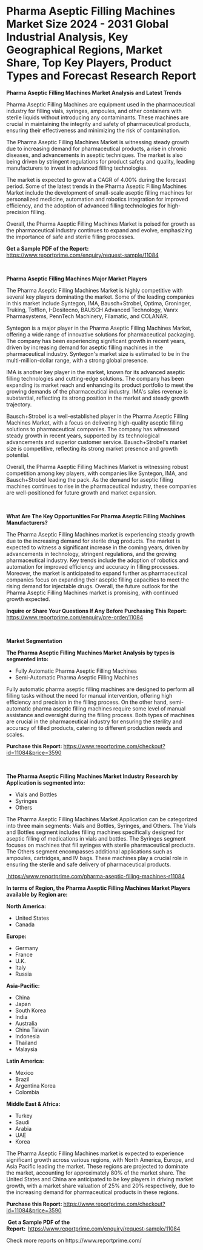 <p><h1>Pharma Aseptic Filling Machines Market Size 2024 - 2031 Global Industrial Analysis, Key Geographical Regions, Market Share, Top Key Players, Product Types and Forecast Research Report</h1></p><p><strong>Pharma Aseptic Filling Machines Market Analysis and Latest Trends</strong></p>
<p><p>Pharma Aseptic Filling Machines are equipment used in the pharmaceutical industry for filling vials, syringes, ampoules, and other containers with sterile liquids without introducing any contaminants. These machines are crucial in maintaining the integrity and safety of pharmaceutical products, ensuring their effectiveness and minimizing the risk of contamination.</p><p>The Pharma Aseptic Filling Machines Market is witnessing steady growth due to increasing demand for pharmaceutical products, a rise in chronic diseases, and advancements in aseptic techniques. The market is also being driven by stringent regulations for product safety and quality, leading manufacturers to invest in advanced filling technologies.</p><p>The market is expected to grow at a CAGR of 4.00% during the forecast period. Some of the latest trends in the Pharma Aseptic Filling Machines Market include the development of small-scale aseptic filling machines for personalized medicine, automation and robotics integration for improved efficiency, and the adoption of advanced filling technologies for high-precision filling.</p><p>Overall, the Pharma Aseptic Filling Machines Market is poised for growth as the pharmaceutical industry continues to expand and evolve, emphasizing the importance of safe and sterile filling processes.</p></p>
<p><strong>Get a Sample PDF of the Report:&nbsp;</strong> <a href="https://www.reportprime.com/enquiry/request-sample/11084">https://www.reportprime.com/enquiry/request-sample/11084</a></p>
<p>&nbsp;</p>
<p><strong>Pharma Aseptic Filling Machines Major Market Players</strong></p>
<p><p>The Pharma Aseptic Filling Machines Market is highly competitive with several key players dominating the market. Some of the leading companies in this market include Syntegon, IMA, Bausch+Strobel, Optima, Groninger, Truking, Tofflon, I-Dositecno, BAUSCH Advanced Technology, Vanrx Pharmasystems, PennTech Machinery, Filamatic, and COLANAR.</p><p>Syntegon is a major player in the Pharma Aseptic Filling Machines Market, offering a wide range of innovative solutions for pharmaceutical packaging. The company has been experiencing significant growth in recent years, driven by increasing demand for aseptic filling machines in the pharmaceutical industry. Syntegon's market size is estimated to be in the multi-million-dollar range, with a strong global presence.</p><p>IMA is another key player in the market, known for its advanced aseptic filling technologies and cutting-edge solutions. The company has been expanding its market reach and enhancing its product portfolio to meet the growing demands of the pharmaceutical industry. IMA's sales revenue is substantial, reflecting its strong position in the market and steady growth trajectory.</p><p>Bausch+Strobel is a well-established player in the Pharma Aseptic Filling Machines Market, with a focus on delivering high-quality aseptic filling solutions to pharmaceutical companies. The company has witnessed steady growth in recent years, supported by its technological advancements and superior customer service. Bausch+Strobel's market size is competitive, reflecting its strong market presence and growth potential.</p><p>Overall, the Pharma Aseptic Filling Machines Market is witnessing robust competition among key players, with companies like Syntegon, IMA, and Bausch+Strobel leading the pack. As the demand for aseptic filling machines continues to rise in the pharmaceutical industry, these companies are well-positioned for future growth and market expansion.</p></p>
<p>&nbsp;</p>
<p><strong>What Are The Key Opportunities For Pharma Aseptic Filling Machines Manufacturers?</strong></p>
<p><p>The Pharma Aseptic Filling Machines market is experiencing steady growth due to the increasing demand for sterile drug products. The market is expected to witness a significant increase in the coming years, driven by advancements in technology, stringent regulations, and the growing pharmaceutical industry. Key trends include the adoption of robotics and automation for improved efficiency and accuracy in filling processes. Moreover, the market is anticipated to expand further as pharmaceutical companies focus on expanding their aseptic filling capacities to meet the rising demand for injectable drugs. Overall, the future outlook for the Pharma Aseptic Filling Machines market is promising, with continued growth expected.</p></p>
<p><strong>Inquire or Share Your Questions If Any Before Purchasing This Report:</strong> <a href="https://www.reportprime.com/enquiry/pre-order/11084">https://www.reportprime.com/enquiry/pre-order/11084</a></p>
<p>&nbsp;</p>
<p><strong>Market Segmentation</strong></p>
<p><strong>The Pharma Aseptic Filling Machines Market Analysis by types is segmented into:</strong></p>
<p><ul><li>Fully Automatic Pharma Aseptic Filling Machines</li><li>Semi-Automatic Pharma Aseptic Filling Machines</li></ul></p>
<p><p>Fully automatic pharma aseptic filling machines are designed to perform all filling tasks without the need for manual intervention, offering high efficiency and precision in the filling process. On the other hand, semi-automatic pharma aseptic filling machines require some level of manual assistance and oversight during the filling process. Both types of machines are crucial in the pharmaceutical industry for ensuring the sterility and accuracy of filled products, catering to different production needs and scales.</p></p>
<p><strong>Purchase this Report:&nbsp;</strong><a href="https://www.reportprime.com/checkout?id=11084&price=3590">https://www.reportprime.com/checkout?id=11084&price=3590</a></p>
<p>&nbsp;</p>
<p><strong>The Pharma Aseptic Filling Machines Market Industry Research by Application is segmented into:</strong></p>
<p><ul><li>Vials and Bottles</li><li>Syringes</li><li>Others</li></ul></p>
<p><p>The Pharma Aseptic Filling Machines Market Application can be categorized into three main segments: Vials and Bottles, Syringes, and Others. The Vials and Bottles segment includes filling machines specifically designed for aseptic filling of medications in vials and bottles. The Syringes segment focuses on machines that fill syringes with sterile pharmaceutical products. The Others segment encompasses additional applications such as ampoules, cartridges, and IV bags. These machines play a crucial role in ensuring the sterile and safe delivery of pharmaceutical products.</p></p>
<p><a href="https://www.reportprime.com/pharma-aseptic-filling-machines-r11084">&nbsp;https://www.reportprime.com/pharma-aseptic-filling-machines-r11084</a></p>
<p><strong>In terms of Region, the Pharma Aseptic Filling Machines Market Players available by Region are:</strong></p>
<p>
    <p> <strong> North America: </strong>
        <ul>
            <li>United States</li>
            <li>Canada</li>
        </ul>
        </p> 
    <p> <strong> Europe: </strong>
        <ul>
            <li>Germany</li>
            <li>France</li>
            <li>U.K.</li>
            <li>Italy</li>
            <li>Russia</li>
        </ul>
        </p> 
    <p> <strong> Asia-Pacific: </strong>
        <ul>
            <li>China</li>
            <li>Japan</li>
            <li>South Korea</li>
            <li>India</li>
            <li>Australia</li>
            <li>China Taiwan</li>
            <li>Indonesia</li>
            <li>Thailand</li>
            <li>Malaysia</li>
        </ul>
        </p> 
    <p> <strong> Latin America: </strong>
        <ul>
            <li>Mexico</li>
            <li>Brazil</li>
            <li>Argentina Korea</li>
            <li>Colombia</li>
        </ul>
        </p> 
    <p> <strong> Middle East & Africa: </strong>
        <ul>
            <li>Turkey</li>
            <li>Saudi</li>
            <li>Arabia</li>
            <li>UAE</li>
            <li>Korea</li>
        </ul>
    </p>
    </p>
<p><p>The Pharma Aseptic Filling Machines market is expected to experience significant growth across various regions, with North America, Europe, and Asia Pacific leading the market. These regions are projected to dominate the market, accounting for approximately 80% of the market share. The United States and China are anticipated to be key players in driving market growth, with a market share valuation of 25% and 20% respectively, due to the increasing demand for pharmaceutical products in these regions.</p></p>
<p><strong>Purchase this Report: </strong><a href="https://www.reportprime.com/checkout?id=11084&price=3590">https://www.reportprime.com/checkout?id=11084&price=3590</a></p>
<p>&nbsp;<strong>Get a Sample PDF of the Report:&nbsp;&nbsp;</strong><a href="https://www.reportprime.com/enquiry/request-sample/11084">https://www.reportprime.com/enquiry/request-sample/11084</a></p>
<p><strong></strong></p>
<p>Check more reports on https://www.reportprime.com/</p>